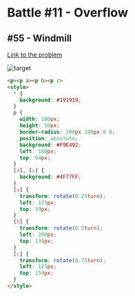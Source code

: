 # Battle #11 - Overflow

## #55 - Windmill

[Link to the problem](https://cssbattle.dev/play/55)

![target](https://cssbattle.dev/targets/55.png)

```html
<p><p a><p b><p c>
<style>
  * {
    background: #191919;
  }
  p {
    width: 100px;
    height: 50px;
    border-radius: 200px 200px 0 0;
    position: absolute;
    background: #F9E492;
    left: 100px;
    top: 84px;
  }
  [a], [c] {
    background: #4F77FF;
  }
  [a] {
    transform: rotate(0.25turn);
    left: 175px;
    top: 59px;
  }
  [b] {
    transform: rotate(0.5turn);
    left: 200px;
    top: 134px;
  }
  [c] {
    transform: rotate(0.75turn);
    left: 125px;
    top: 159px;
  }
</style>

```
